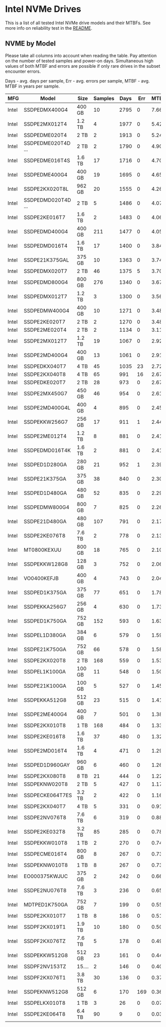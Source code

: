 Intel NVMe Drives
=================

This is a list of all tested Intel NVMe drive models and their MTBFs. See more
info on reliability test in the [README](https://github.com/linuxhw/EnterpriseDrive).

NVME by Model
------------

Please take all columns into account when reading the table. Pay attention on the
number of tested samples and power-on days. Simultaneous high values of both MTBF
and errors are possible if only rare drives in the subset encounter errors.

Days - avg. days per sample,
Err  - avg. errors per sample,
MTBF - avg. MTBF in years per sample.

| MFG       | Model              | Size   | Samples | Days  | Err   | MTBF |
|-----------|--------------------|--------|---------|-------|-------|------|
| Intel     | SSDPEDMX400G4      | 400 GB | 10      | 2795  | 0     | 7.66   |
| Intel     | SSDPE2MX012T4      | 1.2 TB | 4       | 1977  | 0     | 5.42   |
| Intel     | SSDPEDME020T4      | 2 TB   | 2       | 1913  | 0     | 5.24   |
| Intel     | SSDPEDME020T4D ... | 2 TB   | 2       | 1790  | 0     | 4.90   |
| Intel     | SSDPEDME016T4S     | 1.6 TB | 17      | 1716  | 0     | 4.70   |
| Intel     | SSDPEDME400G4      | 400 GB | 19      | 1695  | 0     | 4.65   |
| Intel     | SSDPE2KX020T8L     | 962 GB | 20      | 1555  | 0     | 4.26   |
| Intel     | SSDPEDMD020T4D ... | 2 TB   | 5       | 1486  | 0     | 4.07   |
| Intel     | SSDPE2KE016T7      | 1.6 TB | 2       | 1483  | 0     | 4.06   |
| Intel     | SSDPEDMD400G4      | 400 GB | 211     | 1477  | 0     | 4.05   |
| Intel     | SSDPEDMD016T4      | 1.6 TB | 17      | 1400  | 0     | 3.84   |
| Intel     | SSDPE21K375GAL     | 375 GB | 10      | 1363  | 0     | 3.74   |
| Intel     | SSDPEDMX020T7      | 2 TB   | 46      | 1375  | 5     | 3.70   |
| Intel     | SSDPEDMD800G4      | 800 GB | 276     | 1340  | 0     | 3.67   |
| Intel     | SSDPEDMX012T7      | 1.2 TB | 3       | 1300  | 0     | 3.56   |
| Intel     | SSDPEDMW400G4      | 400 GB | 10      | 1271  | 0     | 3.48   |
| Intel     | SSDPE2KE020T7      | 2 TB   | 2       | 1270  | 0     | 3.48   |
| Intel     | SSDPE2ME020T4      | 2 TB   | 2       | 1134  | 0     | 3.11   |
| Intel     | SSDPE2MX012T7      | 1.2 TB | 19      | 1067  | 0     | 2.92   |
| Intel     | SSDPE2MD400G4      | 400 GB | 13      | 1061  | 0     | 2.91   |
| Intel     | SSDPEDKX040T7      | 4 TB   | 45      | 1035  | 23    | 2.72   |
| Intel     | SSDPE2KX040T8      | 4 TB   | 65      | 991   | 16    | 2.67   |
| Intel     | SSDPEDKE020T7      | 2 TB   | 28      | 973   | 0     | 2.67   |
| Intel     | SSDPE2MX450G7      | 450 GB | 46      | 954   | 0     | 2.61   |
| Intel     | SSDPE2MD400G4L     | 400 GB | 4       | 895   | 0     | 2.45   |
| Intel     | SSDPEKKW256G7      | 256 GB | 17      | 911   | 1     | 2.44   |
| Intel     | SSDPE2ME012T4      | 1.2 TB | 8       | 881   | 0     | 2.41   |
| Intel     | SSDPEDMD016T4K     | 1.6 TB | 2       | 881   | 0     | 2.41   |
| Intel     | SSDPED1D280GA      | 280 GB | 21      | 952   | 1     | 2.39   |
| Intel     | SSDPE21K375GA      | 375 GB | 38      | 840   | 0     | 2.30   |
| Intel     | SSDPED1D480GA      | 480 GB | 52      | 835   | 0     | 2.29   |
| Intel     | SSDPEDMW800G4      | 800 GB | 7       | 825   | 0     | 2.26   |
| Intel     | SSDPE21D480GA      | 480 GB | 107     | 791   | 0     | 2.17   |
| Intel     | SSDPE2KE076T8      | 7.6 TB | 2       | 778   | 0     | 2.13   |
| Intel     | MT0800KEXUU        | 800 GB | 18      | 765   | 0     | 2.10   |
| Intel     | SSDPEKKW128G8      | 128 GB | 3       | 752   | 0     | 2.06   |
| Intel     | VO0400KEFJB        | 400 GB | 4       | 743   | 0     | 2.04   |
| Intel     | SSDPED1K375GA      | 375 GB | 77      | 651   | 0     | 1.78   |
| Intel     | SSDPEKKA256G7      | 256 GB | 4       | 630   | 0     | 1.73   |
| Intel     | SSDPED1K750GA      | 752 GB | 152     | 593   | 0     | 1.63   |
| Intel     | SSDPEL1D380GA      | 384 GB | 6       | 579   | 0     | 1.59   |
| Intel     | SSDPE21K750GA      | 752 GB | 66      | 578   | 0     | 1.58   |
| Intel     | SSDPE2KX020T8      | 2 TB   | 168     | 559   | 0     | 1.53   |
| Intel     | SSDPEL1K100GA      | 100 GB | 11      | 548   | 0     | 1.50   |
| Intel     | SSDPE21K100GA      | 100 GB | 5       | 527   | 0     | 1.45   |
| Intel     | SSDPEKKA512G8      | 512 GB | 23      | 515   | 0     | 1.41   |
| Intel     | SSDPE2ME400G4      | 400 GB | 7       | 501   | 0     | 1.38   |
| Intel     | SSDPE2KX010T8      | 1 TB   | 168     | 484   | 0     | 1.33   |
| Intel     | SSDPE2KE016T8      | 1.6 TB | 37      | 480   | 0     | 1.32   |
| Intel     | SSDPE2MD016T4      | 1.6 TB | 4       | 471   | 0     | 1.29   |
| Intel     | SSDPED1D960GAY     | 960 GB | 6       | 460   | 0     | 1.26   |
| Intel     | SSDPE2KX080T8      | 8 TB   | 21      | 444   | 0     | 1.22   |
| Intel     | SSDPEKNW020T8      | 2 TB   | 5       | 427   | 0     | 1.17   |
| Intel     | SSDPECKE064T7ES    | 3.2 TB | 2       | 422   | 0     | 1.16   |
| Intel     | SSDPE2KX040T7      | 4 TB   | 5       | 331   | 0     | 0.91   |
| Intel     | SSDPE2NV076T8      | 7.6 TB | 6       | 319   | 0     | 0.88   |
| Intel     | SSDPE2KE032T8      | 3.2 TB | 85      | 285   | 0     | 0.78   |
| Intel     | SSDPEKKW010T8      | 1 TB   | 2       | 270   | 0     | 0.74   |
| Intel     | SSDPECME016T4      | 800 GB | 8       | 267   | 0     | 0.73   |
| Intel     | SSDPEKNW010T8      | 1 TB   | 8       | 267   | 0     | 0.73   |
| Intel     | EO000375KWJUC      | 375 GB | 2       | 242   | 0     | 0.66   |
| Intel     | SSDPE2NU076T8      | 7.6 TB | 3       | 236   | 0     | 0.65   |
| Intel     | MDTPED1K750GA      | 752 GB | 7       | 199   | 0     | 0.55   |
| Intel     | SSDPE2KX010T7      | 1 TB   | 8       | 186   | 0     | 0.51   |
| Intel     | SSDPF2KX019T1      | 1.9 TB | 10      | 180   | 0     | 0.50   |
| Intel     | SSDPF2KX076TZ      | 7.6 TB | 5       | 178   | 0     | 0.49   |
| Intel     | SSDPEKKW512G8      | 512 GB | 23      | 161   | 0     | 0.44   |
| Intel     | SSDPF2NV153TZ      | 15.... | 2       | 146   | 0     | 0.40   |
| Intel     | SSDPF2KX076T1      | 3.8 TB | 30      | 136   | 0     | 0.37   |
| Intel     | SSDPEKNW512G8      | 512 GB | 6       | 170   | 169   | 0.36   |
| Intel     | SSDPELKX010T8      | 1 TB   | 3       | 26    | 0     | 0.07   |
| Intel     | SSDPE2KE064T8      | 6.4 TB | 90      | 9     | 0     | 0.03   |
